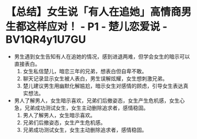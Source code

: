 # 【总结】女生说「有人在追她」高情商男生都这样应对！ - P1 - 楚儿恋爱说 - BV1QR4y1U7GU

-   男生遇到女生告知有人在追她的情况，感到进退两难，但学会女生的暗示可以直接表白。
    1.  女生私信楚儿，暗恋三年的兄弟，想表白但自卑不敢。
    2.  聊天记录显示女生被人表白，男生误解炫耀，女生想刺激兄弟。
    3.  楚儿建议男生用幽默化解尴尬，暗示女生对感情的顾虑，引导女生表达真实想法。
-   男人了解男人，女生暗示喜欢，兄弟们后撤姿态，女生产生危机感，女生心急，兄弟成功测试女生，女生主动删除追求者，感情稳固。
    1.  男人了解男人，女生暗示喜欢。
    2.  兄弟们后撤姿态，女生产生危机感。
    3.  兄弟成功测试女生，女生主动删除追求者，感情稳固。